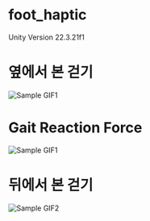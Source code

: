 # foot_haptic
Unity Version 22.3.21f1
# 옆에서 본 걷기
![Sample GIF1](./foot_haptic_1.gif)

# Gait Reaction Force
![Sample GIF1](./foot_haptic_2.gif)

# 뒤에서 본 걷기
![Sample GIF2](./foot_haptic_3.gif)
